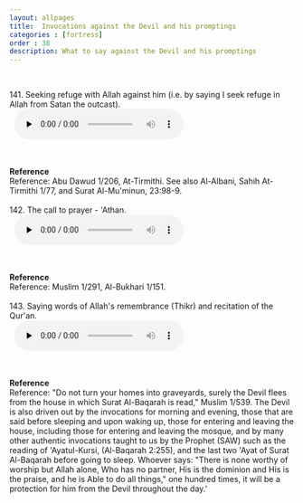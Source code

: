```yaml
---
layout: allpages
title:  Invocations against the Devil and his promptings
categories : [fortress]
order : 38
description: What to say against the Devil and his promptings
---
```

&nbsp;
<div class="extra">141. Seeking refuge with Allah against him (i.e. by saying I seek refuge in Allah from Satan the outcast).</div>
&nbsp;


<audio controls  preload="none">
  <source src="{{ site.baseurl }}/audio/fortress/141.mp3" type="audio/mpeg">
Your browser does not support the audio element.
</audio>


&nbsp;
<div class="duaextra" tabindex="0">
<div><strong>Reference</strong></div>
<div class="extra">Reference: Abu Dawud 1/206, At-Tirmithi. See also Al-Albani, Sahih At-Tirmithi 1/77, and Surat Al-Mu'minun, 23:98-9.</div>
</div>
&nbsp;
<div class="extra">142. The call to prayer - 'Athan.</div>
&nbsp;


<audio controls  preload="none">
  <source src="{{ site.baseurl }}/audio/fortress/142.mp3" type="audio/mpeg">
Your browser does not support the audio element.
</audio>


&nbsp;
<div class="duaextra" tabindex="0">
<div><strong>Reference</strong></div>
<div class="extra">Reference: Muslim 1/291, Al-Bukhari 1/151.</div>
</div>
&nbsp;
<div class="extra">143. Saying words of Allah's remembrance (Thikr) and recitation of the Qur'an.</div>
&nbsp;


<audio controls  preload="none">
  <source src="{{ site.baseurl }}/audio/fortress/143.mp3" type="audio/mpeg">
Your browser does not support the audio element.
</audio>


&nbsp;
<div class="duaextra" tabindex="0">
<div><strong>Reference</strong></div>
<div class="extra">Reference: "Do not turn your homes into graveyards, surely the Devil flees from the house in which Surat Al-Baqarah is read," Muslim 1/539. The Devil is also driven out by the invocations for morning and evening, those that are said before sleeping and upon waking up, those for entering and leaving the house, including those for entering and leaving the mosque, and by many other authentic invocations taught to us by the Prophet (SAW) such as the reading of 'Ayatul-Kursi, (Al-Baqarah 2:255), and the last two 'Ayat of Surat Al-Baqarah before going to sleep. Whoever says: "There is none worthy of worship but Allah alone, Who has no partner, His is the dominion and His is the praise, and he is Able to do all things," one hundred times, it will be a protection for him from the Devil throughout the day.'</div>
</div>